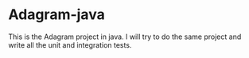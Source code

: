 # Adagram-java
This is the Adagram project in java. I will try to do the same project and write all the unit and integration tests.
